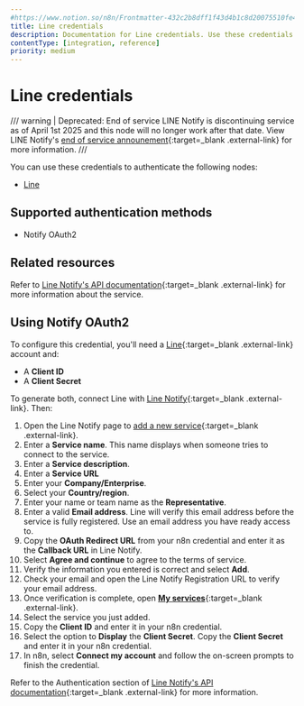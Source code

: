 ```yaml
---
#https://www.notion.so/n8n/Frontmatter-432c2b8dff1f43d4b1c8d20075510fe4
title: Line credentials
description: Documentation for Line credentials. Use these credentials to authenticate the Line node in n8n, a workflow automation platform.
contentType: [integration, reference]
priority: medium
---
```


# Line credentials

<!-- vale off -->
/// warning | Deprecated: End of service
LINE Notify is discontinuing service as of April 1st 2025 and this node will no longer work after that date. View LINE Notify's [end of service announement](https://notify-bot.line.me/closing-announce){:target=_blank .external-link} for more information.
///
<!-- vale on -->

You can use these credentials to authenticate the following nodes:

- [Line](/integrations/builtin/app-nodes/n8n-nodes-base.line/)

## Supported authentication methods

- Notify OAuth2

## Related resources

Refer to [Line Notify's API documentation](https://notify-bot.line.me/doc/en/){:target=_blank .external-link} for more information about the service.

## Using Notify OAuth2

To configure this credential, you'll need a [Line](https://line.me/en/){:target=_blank .external-link} account and:

- A **Client ID**
- A **Client Secret**

To generate both, connect Line with [Line Notify](https://notify-bot.line.me/en/){:target=_blank .external-link}. Then:

1. Open the Line Notify page to [add a new service](https://notify-bot.line.me/my/services/new){:target=_blank .external-link}.
1. Enter a **Service name**. This name displays when someone tries to connect to the service.
1. Enter a **Service description**.
1. Enter a **Service URL**
1. Enter your **Company/Enterprise**.
1. Select your **Country/region**.
1. Enter your name or team name as the **Representative**.
1. Enter a valid **Email address**. Line will verify this email address before the service is fully registered. Use an email address you have ready access to.
1. Copy the **OAuth Redirect URL** from your n8n credential and enter it as the **Callback URL** in Line Notify.
1. Select **Agree and continue** to agree to the terms of service.
1. Verify the information you entered is correct and select **Add**.
1. Check your email and open the Line Notify Registration URL to verify your email address.
1. Once verification is complete, open [**My services**](https://notify-bot.line.me/my/services/){:target=_blank .external-link}.
1. Select the service you just added.
1. Copy the **Client ID** and enter it in your n8n credential.
1. Select the option to **Display** the **Client Secret**. Copy the **Client Secret** and enter it in your n8n credential.
1. In n8n, select **Connect my account** and follow the on-screen prompts to finish the credential.

Refer to the Authentication section of [Line Notify's API documentation](https://notify-bot.line.me/doc/en/){:target=_blank .external-link} for more information.
